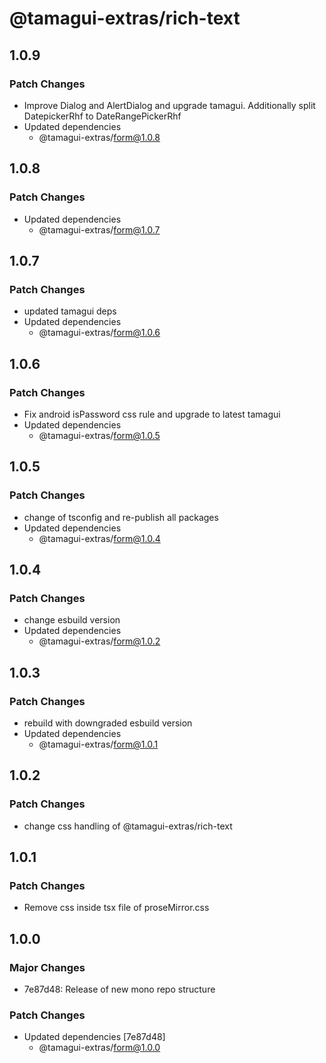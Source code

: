 # @tamagui-extras/rich-text

## 1.0.9

### Patch Changes

- Improve Dialog and AlertDialog and upgrade tamagui. Additionally split DatepickerRhf to DateRangePickerRhf
- Updated dependencies
  - @tamagui-extras/form@1.0.8

## 1.0.8

### Patch Changes

- Updated dependencies
  - @tamagui-extras/form@1.0.7

## 1.0.7

### Patch Changes

- updated tamagui deps
- Updated dependencies
  - @tamagui-extras/form@1.0.6

## 1.0.6

### Patch Changes

- Fix android isPassword css rule and upgrade to latest tamagui
- Updated dependencies
  - @tamagui-extras/form@1.0.5

## 1.0.5

### Patch Changes

- change of tsconfig and re-publish all packages
- Updated dependencies
  - @tamagui-extras/form@1.0.4

## 1.0.4

### Patch Changes

- change esbuild version
- Updated dependencies
  - @tamagui-extras/form@1.0.2

## 1.0.3

### Patch Changes

- rebuild with downgraded esbuild version
- Updated dependencies
  - @tamagui-extras/form@1.0.1

## 1.0.2

### Patch Changes

- change css handling of @tamagui-extras/rich-text

## 1.0.1

### Patch Changes

- Remove css inside tsx file of proseMirror.css

## 1.0.0

### Major Changes

- 7e87d48: Release of new mono repo structure

### Patch Changes

- Updated dependencies [7e87d48]
  - @tamagui-extras/form@1.0.0
